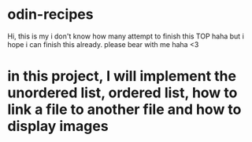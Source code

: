 # odin-recipes
Hi, this is my i don't know how many attempt to finish this TOP haha but i hope i can finish this already. please bear with me haha <3

# in this project, I will implement the unordered list, ordered list, how to link a file to another file and how to display images